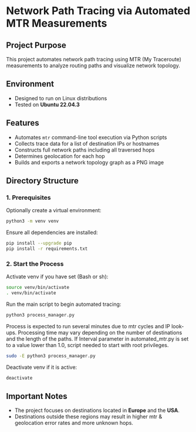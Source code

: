 # Network Path Tracing via Automated MTR Measurements

## Project Purpose
This project automates network path tracing using MTR (My Traceroute) measurements to analyze routing paths and visualize network topology.

## Environment
- Designed to run on Linux distributions
- Tested on **Ubuntu 22.04.3**

## Features
- Automates `mtr` command-line tool execution via Python scripts
- Collects trace data for a list of destination IPs or hostnames
- Constructs full network paths including all traversed hops
- Determines geolocation for each hop
- Builds and exports a network topology graph as a PNG image

## Directory Structure

### 1. Prerequisites

Optionally create a virtual environment:
```bash
python3 -m venv venv
```

Ensure all dependencies are installed:
```bash
pip install --upgrade pip
pip install -r requirements.txt
```

### 2. Start the Process

Activate venv if you have set (Bash or sh):
```bash
source venv/bin/activate
. venv/bin/activate
```

Run the main script to begin automated tracing:
```bash
python3 process_manager.py
```
Process is expected to run several minutes due to mtr cycles and IP look-ups. 
Processing time may vary depending on the number of destinations and the length of the paths.
If Interval parameter in automated_mtr.py is set to a value lower than 1.0, script needed to start with root privileges.
```bash
sudo -E python3 process_manager.py
```

Deactivate venv if it is active:
```bash
deactivate
```

## Important Notes
- The project focuses on destinations located in **Europe** and the **USA**.
- Destinations outside these regions may result in higher mtr & geolocation error rates and more unknown hops.